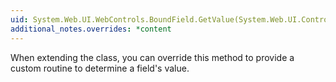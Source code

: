 ```yaml
---
uid: System.Web.UI.WebControls.BoundField.GetValue(System.Web.UI.Control)
additional_notes.overrides: *content
---
```


<p>When extending the <xref href="System.Web.UI.WebControls.BoundField"></xref> class, you can override this method to provide a custom routine to determine a field's value.</p>


